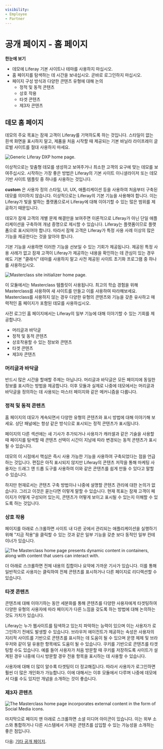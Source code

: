 ```yaml
---
visibility:
- Employee
- Partner
---
```

# 공개 페이지 - 홈 페이지

**한눈에 보기**

* 데모에 Liferay 기본 사이트나 테마를 사용하지 마십시오.
* 홈 페이지를 탐색하는 데 시간을 보내십시오. 곧바로 로그인하지 마십시오.
* 페이지 구성 방식과 다양한 콘텐츠 유형에 대해 논의
  * 정적 및 동적 콘텐츠
  * 상호 작용
  * 타겟 콘텐츠
  * 제3자 콘텐츠

## 데모 홈 페이지

데모의 주요 목표는 잠재 고객이 Liferay를 기억하도록 하는 것입니다. 스타일이 없는 흰색 화면을 표시하지 말고, 제품을 처음 시작할 때 제공되는 기본 바닐라 라이프레이 글로벌 사이트를 절대 사용하지 마세요.

![Generic Liferay DXP home page.](./demo-home-page/images/01.png)

이상적으로는 맞춤형 데모를 생성하고 보여주거나 최소한 고객의 요구에 맞는 데모를 보여주십시오. 시작하는 가장 좋은 방법은 Liferay의 기본 사이트 이니셜라이저 또는 데모 기반 사이트 템플릿 중 하나를 사용하는 것입니다.

**custom** 은 사용자 정의 스타일, UI, UX, 애플리케이션 등을 사용하여 처음부터 구축된 데모를 의미하지 않습니다. 이상적으로는 Liferay의 기본 기능을 사용해야 합니다. 이는 Liferay가 빛을 발하는 플랫폼으로서 Liferay에 대해 이야기할 수 있는 많은 범위를 제공하기 때문입니다.

데모가 잠재 고객의 개별 문제 해결만을 보여주면 이론적으로 Liferay가 아닌 단일 애플리케이션을 구축하여 개념 증명으로 제시할 수 있습니다. Liferay는 플랫폼이므로 플랫폼으로 표시되어야 합니다. 따라서 잠재 고객은 Liferay가 특정 사용 사례 이상의 많은 기능을 제공한다는 것을 알아야 합니다.

기본 기능을 사용하면 이러한 기능을 선보일 수 있는 기회가 제공됩니다. 제공된 특정 사용 사례가 없고 잠재 고객이 Liferay가 제공하는 내용을 확인하는 데 관심이 있는 경우에도 기본 "클래식" 테마를 사용하지 말고 사전 제공된 사이트 초기화 프로그램 중 하나를 사용하십시오.

![Masterclass site initializer home page.](./demo-home-page/images/02.png)

이 모듈에서는 Masterclass 템플릿이 사용됩니다. 최고의 학습 경험을 위해 Masterclass를 사용하여 새 사이트를 만들고 이를 사용하여 따라해보세요. Masterclass를 사용하지 않는 경우 다양한 유형의 콘텐츠와 기능을 갖춘 유사하고 매력적인 홈 페이지가 포함된 데모를 사용하십시오.

사전 로그인 홈 페이지에서는 Liferay의 일부 기능에 대해 이야기할 수 있는 기회를 제공합니다.

* 머리글과 바닥글
* 정적 및 동적 콘텐츠
* 상호작용할 수 있는 정보와 콘텐츠
* 타겟 콘텐츠
* 제3자 콘텐츠

### 머리글과 바닥글

반드시 많은 시간을 할애할 주제는 아닙니다. 머리글과 바닥글은 모든 페이지에 동일한 정보를 표시하는 방법을 제공합니다. 이후 모듈과 실제로 나중에 데모에서는 머리글과 바닥글을 정의하는 데 사용되는 마스터 페이지와 같은 메커니즘을 다룹니다.

### 정적 및 동적 콘텐츠

홈 페이지의 데모가 계속되면서 다양한 유형의 콘텐츠와 표시 방법에 대해 이야기해 보세요. 상단 패널에는 항상 같은 방식으로 표시되는 정적 콘텐츠가 표시됩니다.

페이지의 다른 섹션에는 새 기사가 추가되거나 사용자가 캐러셀과 같은 기술을 사용할 때 페이지를 탐색할 때 콘텐츠 선택이 시간이 지남에 따라 변경되는 동적 콘텐츠가 표시될 수 있습니다.

데모의 이 시점에서 핵심은 즉시 사용 가능한 기능을 사용하여 구축되었다는 점을 언급하는 것입니다. 편집은 아직 표시되지 않지만 Liferay의 콘텐츠 저작을 통해 마케팅 사용자는 드래그 앤 드롭 도구를 사용하여 이와 같은 콘텐츠를 쉽게 만들 수 있다고 말할 수 있습니다.

하지만 현재로서는 콘텐츠 구축 방법이나 나중에 설명할 콘텐츠 관리에 대한 논의가 없습니다. 그리고 이것은 묻는다면 이렇게 말할 수 있습니다. 현재 목표는 잠재 고객이 페이지가 어떻게 구성되어 있는지, 콘텐츠가 어떻게 보이고 표시될 수 있는지 이해할 수 있도록 하는 것입니다.

### 상호 작용

페이지를 아래로 스크롤하면 사이트 내 다른 곳에서 관리되는 애플리케이션을 실행하기 위해 "지금 적용"을 클릭할 수 있는 것과 같은 일부 기능을 갖춘 보다 동적인 일부 컨테이너가 있습니다.

![The Masterclass home page presents dynamic content in containers, along with content that users can interact with.](./demo-home-page/images/03.png)

더 아래로 스크롤하면 전체 내용의 집합이나 요약에 가까운 기사가 있습니다. 이를 통해 일반적으로 사용자는 클릭하여 전체 콘텐츠를 표시하거나 다른 페이지로 리디렉션할 수 있습니다.

### 타겟 콘텐츠

콘텐츠에 대해 이야기하는 동안 세분화를 통해 콘텐츠를 다양한 사용자에게 타겟팅하여 다양한 유형의 사용자에 따라 페이지가 다른 느낌을 갖도록 하는 방법에 대해 논의하는 것도 가치가 있습니다.

Liferay는 누가 웹사이트를 탐색하고 있는지 파악하는 능력이 있으며 이는 사용자가 로그인하기 전에도 발생할 수 있습니다. 브라우저 에이전트가 제공하는 속성은 사용자의 지리적 사이트를 기반으로 콘텐츠를 표시하는 데 도움이 될 수 있으며 운영 체제 및 브라우저와 같이 덜 유용한 항목에도 도움이 될 수 있습니다. 쿠키를 기반으로 콘텐츠를 타겟팅할 수도 있습니다. 예를 들어 사용자가 처음 방문할 때 쿠키를 저장하도록 사이트가 설계된 경우 나중에 다시 방문할 경우 전용 항목을 표시하는 데 사용할 수 있습니다.

사용자에 대해 더 많이 알수록 타겟팅이 더 정교해집니다. 따라서 사용자가 로그인하면 훨씬 더 많은 개인화가 가능합니다. 이에 대해서는 이후 모듈에서 다루며 나중에 데모에서 다룰 수도 있지만 개념을 소개하는 것이 좋습니다.

### 제3자 콘텐츠

![The Masterclass home page incorporates external content in the form of Social Media icons.](./demo-home-page/images/04.png)

마지막으로 페이지 맨 아래로 스크롤하면 소셜 미디어 아이콘이 있습니다. 이는 외부 소스와 통합하거나 다른 시스템에서 가져온 콘텐츠를 삽입할 수 있는 가능성을 소개하는 좋은 점입니다.

다음: [기타 공개 페이지](./other-public-pages.md).
